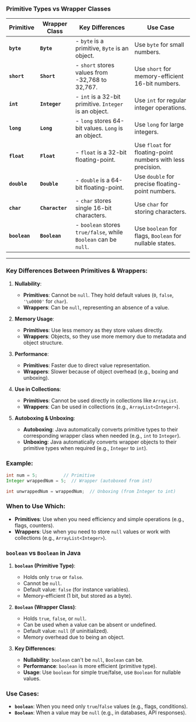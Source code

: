 ### **Primitive Types vs Wrapper Classes**

| **Primitive**  | **Wrapper Class** | **Key Differences**                                | **Use Case**                        |
|----------------|-------------------|----------------------------------------------------|-------------------------------------|
| **`byte`**      | **`Byte`**         | - `byte` is a primitive, `Byte` is an object.      | Use `byte` for small numbers.       |
| **`short`**     | **`Short`**        | - `short` stores values from -32,768 to 32,767.    | Use `short` for memory-efficient 16-bit numbers. |
| **`int`**       | **`Integer`**      | - `int` is a 32-bit primitive. `Integer` is an object. | Use `int` for regular integer operations. |
| **`long`**      | **`Long`**         | - `long` stores 64-bit values. `Long` is an object. | Use `long` for large integers.      |
| **`float`**     | **`Float`**        | - `float` is a 32-bit floating-point.              | Use `float` for floating-point numbers with less precision. |
| **`double`**    | **`Double`**       | - `double` is a 64-bit floating-point.             | Use `double` for precise floating-point numbers. |
| **`char`**      | **`Character`**    | - `char` stores single 16-bit characters.          | Use `char` for storing characters.  |
| **`boolean`**   | **`Boolean`**      | - `boolean` stores `true/false`, while `Boolean` can be `null`. | Use `boolean` for flags, `Boolean` for nullable states. |

---

### **Key Differences Between Primitives & Wrappers**:

1. **Nullability**:
   - **Primitives**: Cannot be `null`. They hold default values (`0`, `false`, `'\u0000'` for `char`).
   - **Wrappers**: Can be `null`, representing an absence of a value.
   
2. **Memory Usage**:
   - **Primitives**: Use less memory as they store values directly.
   - **Wrappers**: Objects, so they use more memory due to metadata and object structure.
   
3. **Performance**:
   - **Primitives**: Faster due to direct value representation.
   - **Wrappers**: Slower because of object overhead (e.g., boxing and unboxing).

4. **Use in Collections**:
   - **Primitives**: Cannot be used directly in collections like `ArrayList`.
   - **Wrappers**: Can be used in collections (e.g., `ArrayList<Integer>`).

5. **Autoboxing & Unboxing**:
   - **Autoboxing**: Java automatically converts primitive types to their corresponding wrapper class when needed (e.g., `int` to `Integer`).
   - **Unboxing**: Java automatically converts wrapper objects to their primitive types when required (e.g., `Integer` to `int`).

### **Example**:
```java
int num = 5;          // Primitive
Integer wrappedNum = 5;  // Wrapper (autoboxed from int)

int unwrappedNum = wrappedNum;  // Unboxing (from Integer to int)
```

### **When to Use Which**:
- **Primitives**: Use when you need efficiency and simple operations (e.g., flags, counters).
- **Wrappers**: Use when you need to store `null` values or work with collections (e.g., `ArrayList<Integer>`).


### **`boolean` vs `Boolean` in Java**

1. **`boolean` (Primitive Type)**:
   - Holds only `true` or `false`.
   - Cannot be `null`.
   - Default value: `false` (for instance variables).
   - Memory-efficient (1 bit, but stored as a byte).

2. **`Boolean` (Wrapper Class)**:
   - Holds `true`, `false`, or `null`.
   - Can be used when a value can be absent or undefined.
   - Default value: `null` (if uninitialized).
   - Memory overhead due to being an object.

3. **Key Differences**:
   - **Nullability**: `boolean` can't be `null`, `Boolean` can be.
   - **Performance**: `boolean` is more efficient (primitive type).
   - **Usage**: Use `boolean` for simple true/false, use `Boolean` for nullable values.

### **Use Cases**:
- **`boolean`**: When you need only `true`/`false` values (e.g., flags, conditions).
- **`Boolean`**: When a value may be `null` (e.g., in databases, API responses).
